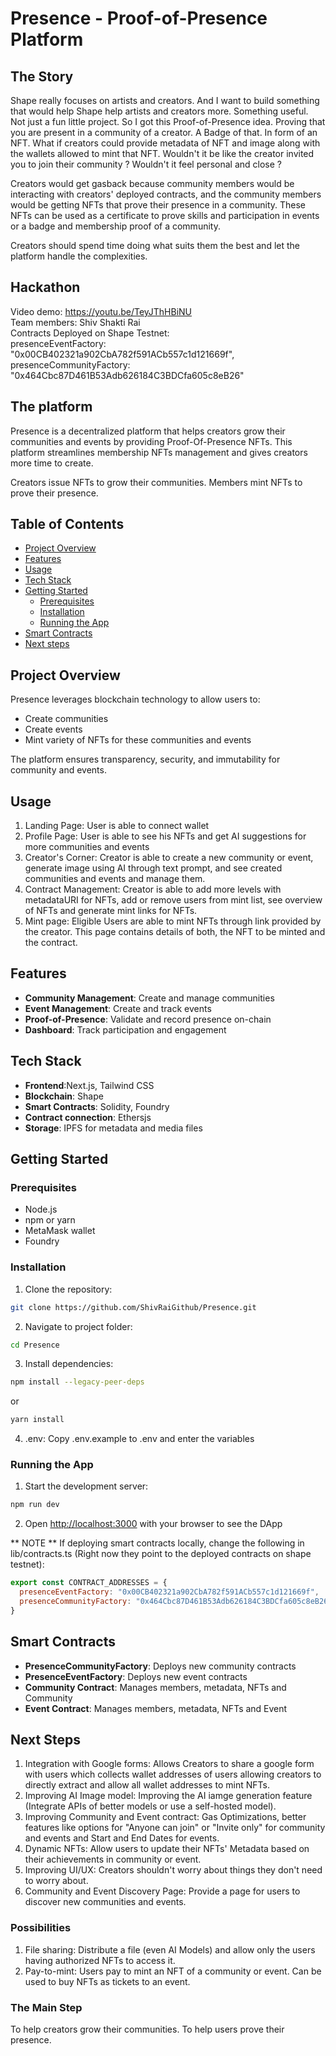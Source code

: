 # Presence - Proof-of-Presence Platform

## The Story

Shape really focuses on artists and creators. And I want to build something that would help Shape help artists and creators more. Something useful. Not just a fun little project. So I got this Proof-of-Presence idea. Proving that you are present in a community of a creator. A Badge of that. In form of an NFT. What if creators could provide metadata of NFT and image along with the wallets allowed to mint that NFT. Wouldn't it be like the creator invited you to join their community ? Wouldn't it feel personal and close ?
   
Creators would get gasback because community members would be interacting with creators' deployed contracts, and the community members would be getting NFTs that prove their presence in a community. These NFTs can be used as a certificate to prove skills and participation in events or a badge and membership proof of a community.
   
Creators should spend time doing what suits them the best and let the platform handle the complexities.

## Hackathon
Video demo: https://youtu.be/TeyJThHBiNU   
Team members: Shiv Shakti Rai   
Contracts Deployed on Shape Testnet:   
  presenceEventFactory: "0x00CB402321a902CbA782f591ACb557c1d121669f",   
  presenceCommunityFactory: "0x464Cbc87D461B53Adb626184C3BDCfa605c8eB26"   

## The platform

Presence is a decentralized platform that helps creators grow their communities and events by providing Proof-Of-Presence NFTs. This platform streamlines membership NFTs management and gives creators more time to create.
   
Creators issue NFTs to grow their communities. Members mint NFTs to prove their presence.

## Table of Contents

- [Project Overview](#project-overview)
- [Features](#features)
- [Usage](#usage)
- [Tech Stack](#tech-stack)
- [Getting Started](#getting-started)
  - [Prerequisites](#prerequisites)
  - [Installation](#installation)
  - [Running the App](#running-the-app)
- [Smart Contracts](#smart-contracts)
- [Next steps](#next-steps)

## Project Overview

Presence leverages blockchain technology to allow users to:

- Create communities 
- Create events
- Mint variety of NFTs for these communities and events

The platform ensures transparency, security, and immutability for community and events.

## Usage
1) Landing Page: User is able to connect wallet
2) Profile Page: User is able to see his NFTs and get AI suggestions for more communities and events
3) Creator's Corner: Creator is able to create a new community or event, generate image using AI through text prompt, and see created communities and events and manage them.
4) Contract Management: Creator is able to add more levels with metadataURI for NFTs, add or remove users from mint list, see overview of NFTs and generate mint links for NFTs.
5) Mint page: Eligible Users are able to mint NFTs through link provided by the creator. This page contains details of both, the NFT to be minted and the contract.

## Features

- **Community Management**: Create and manage communities
- **Event Management**: Create and track events
- **Proof-of-Presence**: Validate and record presence on-chain
- **Dashboard**: Track participation and engagement

## Tech Stack

- **Frontend**:Next.js, Tailwind CSS
- **Blockchain**: Shape
- **Smart Contracts**: Solidity, Foundry
- **Contract connection**: Ethersjs
- **Storage**: IPFS for metadata and media files

## Getting Started

### Prerequisites

- Node.js
- npm or yarn
- MetaMask wallet
- Foundry

### Installation

1. Clone the repository:
```bash
git clone https://github.com/ShivRaiGithub/Presence.git
```

2. Navigate to project folder:
```bash
cd Presence
```

3. Install dependencies:
```bash
npm install --legacy-peer-deps
```
or
```bash
yarn install
```

4. .env: Copy .env.example to .env and enter the variables

### Running the App

1. Start the development server:
```bash
npm run dev
```

2. Open [http://localhost:3000](http://localhost:3000) with your browser to see the DApp


** NOTE **
If deploying smart contracts locally, change the following in lib/contracts.ts (Right now they point to the deployed contracts on shape testnet):

```javascript
export const CONTRACT_ADDRESSES = {
  presenceEventFactory: "0x00CB402321a902CbA782f591ACb557c1d121669f",
  presenceCommunityFactory: "0x464Cbc87D461B53Adb626184C3BDCfa605c8eB26",
}
```

## Smart Contracts

- **PresenceCommunityFactory**: Deploys new community contracts
- **PresenceEventFactory**: Deploys new event contracts
- **Community Contract**: Manages members, metadata, NFTs and Community
- **Event Contract**: Manages members, metadata, NFTs and Event

## Next Steps
1. Integration with Google forms: Allows Creators to share a google form with users which collects wallet addresses of users allowing creators to directly extract and allow all wallet addresses to mint NFTs.
2. Improving AI Image model: Improving the AI iamge generation feature (Integrate APIs of better models or use a self-hosted model).
3. Improving Community and Event contract: Gas Optimizations, better features like options for "Anyone can join" or "Invite only" for community and events and Start and End Dates for events.
4. Dynamic NFTs: Allow users to update their NFTs' Metadata based on their achievements in community or event.
5. Improving UI/UX: Creators shouldn't worry about things they don't need to worry about.
6. Community and Event Discovery Page: Provide a page for users to discover new communities and events.

### Possibilities
1. File sharing: Distribute a file (even AI Models) and allow only the users having authorized NFTs to access it.
2. Pay-to-mint: Users pay to mint an NFT of a community or event. Can be used to buy NFTs as tickets to an event.

### The Main Step
To help creators grow their communities. To help users prove their presence.